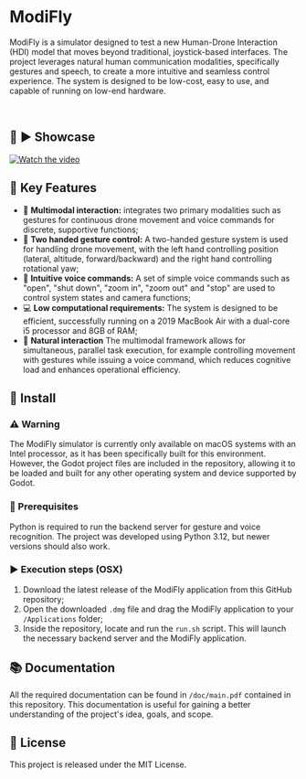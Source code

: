 # ModiFly
ModiFly is a simulator designed to test a new Human-Drone Interaction (HDI) model that moves beyond traditional, joystick-based interfaces. The project leverages natural human communication modalities, specifically gestures and speech, to create a more intuitive and seamless control experience. The system is designed to be low-cost, easy to use, and capable of running on low-end hardware.

<br>

## :movie_camera: :arrow_forward: Showcase 
[![Watch the video](http://img.youtube.com/vi/hgjOizbrNE0/maxresdefault.jpg)](http://www.youtube.com/watch?v=hgjOizbrNE0)

##  :rocket: Key Features
* :large_blue_diamond: **Multimodal interaction:**  integrates two primary modalities such as gestures for continuous drone movement and voice commands for discrete, supportive functions;
* :open_hands: **Two handed gesture control:** A two-handed gesture system is used for handling drone movement, with the left hand controlling position (lateral, altitude, forward/backward) and the right hand controlling rotational yaw;
* :microphone: **Intuitive voice commands:** A set of simple voice commands such as "open", "shut down", "zoom in", "zoom out" and "stop" are used to control system states and camera functions;
* :computer: **Low computational requirements:** The system is designed to be efficient, successfully running on a 2019 MacBook Air with a dual-core i5 processor and 8GB of RAM;
* :seedling: **Natural interaction** The multimodal framework allows for simultaneous, parallel task execution, for example controlling movement with gestures while issuing a voice command, which reduces cognitive load and enhances operational efficiency.

## :dvd: Install

### :warning: Warning
The ModiFly simulator is currently only available on macOS systems with an Intel processor, as it has been specifically built for this environment. However, the Godot project files are included in the repository, allowing it to be loaded and built for any other operating system and device supported by Godot.

### :hammer: Prerequisites
 Python is required to run the backend server for gesture and voice recognition. The project was developed using Python 3.12, but newer versions should also work.

### :arrow_forward: Execution steps (OSX)
 1. Download the latest release of the ModiFly application from this GitHub repository;
 2. Open the downloaded `.dmg` file and drag the ModiFly application to your `/Applications` folder;
 3. Inside the repository, locate and run the `run.sh` script. This will launch the necessary backend server and the ModiFly application.

## :books: Documentation
All the required documentation can be found in `/doc/main.pdf` contained in this repository. This documentation is useful for gaining a better understanding of the project's idea, goals, and scope.

## :paperclip: License 
This project is released under the MIT License.
